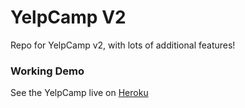 # YelpCamp V2
Repo for YelpCamp v2, with lots of additional features!

### Working Demo
See the YelpCamp live on [Heroku](https://ancient-ravine-82715.herokuapp.com/)

